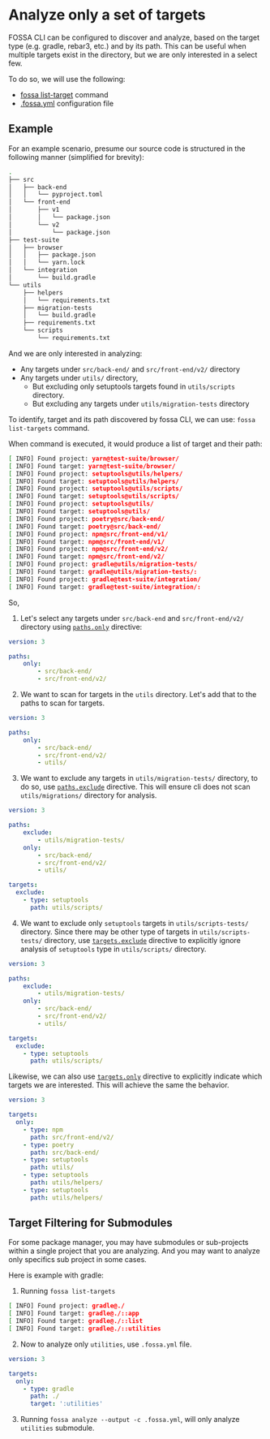 # Analyze only a set of targets

FOSSA CLI can be configured to discover and analyze, based on the target type (e.g. gradle, rebar3, etc.) and by its path. This can be useful when multiple targets exist in the directory, but we are only interested in a select few. 

To do so, we will use the following:

- [fossa list-target](./../references/subcommands/list-targets.md) command
- [.fossa.yml](./../references/files/fossa-yml.md) configuration file

## Example

For an example scenario, presume our source code is structured in the following manner (simplified for brevity):

```bash
.
├── src
│   ├── back-end
│   │   └── pyproject.toml
│   └── front-end
│       ├── v1
│       │   └── package.json
│       └── v2
│           └── package.json
├── test-suite
│   ├── browser
│   │   ├── package.json
│   │   └── yarn.lock
│   └── integration
│       └── build.gradle
└── utils
    ├── helpers
    │   └── requirements.txt
    ├── migration-tests
    │   └── build.gradle
    ├── requirements.txt
    └── scripts
        └── requirements.txt
```

And we are only interested in analyzing:

- Any targets under `src/back-end/` and `src/front-end/v2/` directory
- Any targets under `utils/` directory, 
  - But excluding only setuptools targets found in `utils/scripts` directory. 
  - But excluding any targets under `utils/migration-tests` directory

To identify, target and its path discovered by fossa CLI, we can use: `fossa list-targets` command. 

When command is executed, it would produce a list of target and their path:

```bash
[ INFO] Found project: yarn@test-suite/browser/
[ INFO] Found target: yarn@test-suite/browser/
[ INFO] Found project: setuptools@utils/helpers/
[ INFO] Found target: setuptools@utils/helpers/
[ INFO] Found project: setuptools@utils/scripts/
[ INFO] Found target: setuptools@utils/scripts/
[ INFO] Found project: setuptools@utils/
[ INFO] Found target: setuptools@utils/
[ INFO] Found project: poetry@src/back-end/
[ INFO] Found target: poetry@src/back-end/
[ INFO] Found project: npm@src/front-end/v1/
[ INFO] Found target: npm@src/front-end/v1/
[ INFO] Found project: npm@src/front-end/v2/
[ INFO] Found target: npm@src/front-end/v2/
[ INFO] Found project: gradle@utils/migration-tests/
[ INFO] Found target: gradle@utils/migration-tests/:
[ INFO] Found project: gradle@test-suite/integration/
[ INFO] Found target: gradle@test-suite/integration/:
```

So, 

1. Let's select any targets under `src/back-end` and `src/front-end/v2/` directory using [`paths.only`](./../references/files/fossa-yml.md#`paths.only:`) directive:

```yaml
version: 3

paths:
    only:
        - src/back-end/
        - src/front-end/v2/
```

2. We want to scan for targets in the `utils` directory. Let's add that to the paths to scan for targets.

```yaml
version: 3

paths:
    only:
        - src/back-end/
        - src/front-end/v2/
        - utils/
```


3. We want to exclude any targets in `utils/migration-tests/` directory, to do so, use [`paths.exclude`](./../references/files/fossa-yml.md#`paths.exclude:`) directive. This will ensure cli does not scan `utils/migrations/` directory for analysis.

```yaml
version: 3

paths:
    exclude:
        - utils/migration-tests/
    only:
        - src/back-end/
        - src/front-end/v2/
        - utils/

targets:
  exclude:
    - type: setuptools
      path: utils/scripts/
```

4. We want to exclude only `setuptools` targets in `utils/scripts-tests/` directory. Since there may be other type of targets in `utils/scripts-tests/` directory, use [`targets.exclude`](./../references/files/fossa-yml.md#`targets.exclude`) directive to explicitly ignore analysis of `setuptools` type in `utils/scripts/` directory.

```yaml
version: 3

paths:
    exclude:
        - utils/migration-tests/
    only:
        - src/back-end/
        - src/front-end/v2/
        - utils/

targets:
  exclude:
    - type: setuptools
      path: utils/scripts/
```

Likewise, we can also use [`targets.only`](./../references/files/fossa-yml.md#`targets.only`) directive to explicitly indicate which targets we are interested. This will achieve the same the behavior.

```yaml
version: 3

targets:
  only:
    - type: npm
      path: src/front-end/v2/
    - type: poetry
      path: src/back-end/
    - type: setuptools
      path: utils/
    - type: setuptools
      path: utils/helpers/
    - type: setuptools
      path: utils/helpers/
```

## Target Filtering for Submodules

For some package manager, you may have submodules or sub-projects within a single project
that you are analyzing. And you may want to analyze only specifics sub project in some cases.

Here is example with gradle:

1) Running `fossa list-targets`
```bash
[ INFO] Found project: gradle@./
[ INFO] Found target: gradle@./::app
[ INFO] Found target: gradle@./::list
[ INFO] Found target: gradle@./::utilities
```

2) Now to analyze only `utilities`, use `.fossa.yml` file.

```yaml
version: 3

targets:
  only:
    - type: gradle
      path: ./
      target: ':utilities'
```

3) Running `fossa analyze --output -c .fossa.yml`, will only analyze `utilities` submodule.
